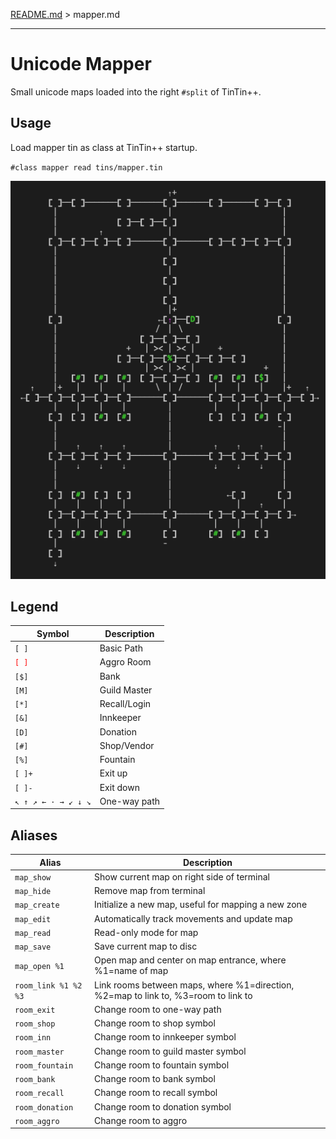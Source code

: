 [README.md](../../../) > mapper.md

----

# Unicode Mapper

Small unicode maps loaded into the right `#split` of TinTin++. 

## Usage

Load mapper tin as class at TinTin++ startup.

`#class mapper read tins/mapper.tin`

![](midgaard.png)

## Legend

| Symbol              | Description   |
| ------------------- | ------------- |
| `[ ]`</span>        |  Basic Path   |
| <span style="color:red"><code>[ ]</code></span> |  Aggro Room |
| `[$]`               |  Bank         |
| `[M]`               |  Guild Master |
| `[*]`               |  Recall/Login |
| `[&]`               |  Innkeeper    |
| `[D]`               |  Donation     |
| `[#]`               |  Shop/Vendor  |
| `[%]`               |  Fountain     |
| `[ ]+`              |  Exit up      |
| `[ ]-`              |  Exit down    |
| `↖ ↑ ↗ ← · → ↙ ↓ ↘` | One-way path  |


## Aliases

| Alias                | Description |
| -------------------- | ----------- |
| `map_show`           | Show current map on right side of terminal |
| `map_hide`           | Remove map from terminal |
| `map_create`         | Initialize a new map, useful for mapping a new zone |
| `map_edit`           | Automatically track movements and update map |
| `map_read`           | Read-only mode for map |
| `map_save`           | Save current map to disc |
| `map_open %1`        | Open map and center on map entrance, where %1=name of map |
| `room_link %1 %2 %3` | Link rooms between maps, where %1=direction, %2=map to link to, %3=room to link to |
| `room_exit`          | Change room to one-way path |
| `room_shop`          | Change room to shop symbol |
| `room_inn`           | Change room to innkeeper symbol |
| `room_master`        | Change room to guild master symbol |
| `room_fountain`      | Change room to fountain symbol |
| `room_bank`          | Change room to bank symbol |
| `room_recall`        | Change room to recall symbol |
| `room_donation`      | Change room to donation symbol |
| `room_aggro`         | Change room to aggro |

